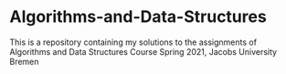 # Algorithms-and-Data-Structures
This is a repository containing my solutions to the assignments of Algorithms and Data Structures Course Spring 2021, Jacobs University Bremen
